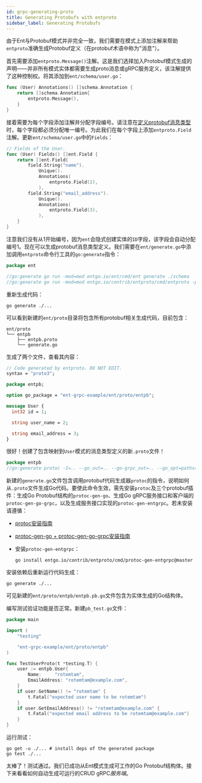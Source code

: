 ```yaml
---
id: grpc-generating-proto
title: Generating Protobufs with entproto
sidebar_label: Generating Protobufs
---
```


由于Ent与Protobuf模式并非完全一致，我们需要在模式上添加注解来帮助`entproto`准确生成Protobuf定义（在protobuf术语中称为"消息"）。

首先需要添加`entproto.Message()`注解。这是我们选择加入Protobuf模式生成的声明——并非所有模式实体都需要生成proto消息或gRPC服务定义，该注解提供了这种控制权。将其添加到`ent/schema/user.go`：

```go title="ent/schema/user.go"
func (User) Annotations() []schema.Annotation {
	return []schema.Annotation{
		entproto.Message(),
	}
}
```

接着需要为每个字段添加注解并分配字段编号。请注意在[定义protobuf消息类型](https://developers.google.com/protocol-buffers/docs/proto3#simple)时，每个字段都必须分配唯一编号。为此我们在每个字段上添加`entproto.Field`注解。更新`ent/schema/user.go`中的`Fields`：

```go title="ent/schema/user.go"
// Fields of the User.
func (User) Fields() []ent.Field {
	return []ent.Field{
		field.String("name").
			Unique().
			Annotations(
				entproto.Field(2),
			),
		field.String("email_address").
			Unique().
			Annotations(
				entproto.Field(3),
			),
	}
}
```

注意我们没有从1开始编号，因为`ent`会隐式创建实体的`ID`字段，该字段会自动分配编号1。现在可以生成protobuf消息类型定义。我们需要在`ent/generate.go`中添加调用`entproto`命令行工具的`go:generate`指令：

```go title="ent/generate.go"
package ent

//go:generate go run -mod=mod entgo.io/ent/cmd/ent generate ./schema
//go:generate go run -mod=mod entgo.io/contrib/entproto/cmd/entproto -path ./schema
```

重新生成代码：

```console
go generate ./...
```

可以看到新建的`ent/proto`目录将包含所有protobuf相关生成代码，目前包含：

```console
ent/proto
└── entpb
    ├── entpb.proto
    └── generate.go
```

生成了两个文件，查看其内容：

```protobuf title="ent/proto/entpb/entpb.proto"
// Code generated by entproto. DO NOT EDIT.
syntax = "proto3";

package entpb;

option go_package = "ent-grpc-example/ent/proto/entpb";

message User {
  int32 id = 1;

  string user_name = 2;

  string email_address = 3;
}
```

很好！创建了包含映射到`User`模式的消息类型定义的新`.proto`文件！

```go title="ent/proto/entpb/generate.go"
package entpb
//go:generate protoc -I=.. --go_out=.. --go-grpc_out=.. --go_opt=paths=source_relative --go-grpc_opt=paths=source_relative --entgrpc_out=.. --entgrpc_opt=paths=source_relative,schema_path=../../schema entpb/entpb.proto
```

新建的`generate.go`文件包含调用protobuf代码生成器`protoc`的指令，说明如何从`.proto`文件生成Go代码。要使此命令生效，需先安装`protoc`及三个protobuf插件：生成Go Protobuf结构的`protoc-gen-go`、生成Go gRPC服务接口和客户端的`protoc-gen-go-grpc`，以及生成服务接口实现的`protoc-gen-entgrpc`。若未安装请遵循：

- [protoc安装指南](https://grpc.io/docs/protoc-installation/)
- [protoc-gen-go + protoc-gen-go-grpc安装指南](https://grpc.io/docs/languages/go/quickstart/)
- 安装`protoc-gen-entgrpc`：

  ```
  go install entgo.io/contrib/entproto/cmd/protoc-gen-entgrpc@master
  ```

安装依赖后重新运行代码生成：

```console
go generate ./...
```

可见新建的`ent/proto/entpb/entpb.pb.go`文件包含为实体生成的Go结构体。

编写测试验证功能是否正常。新建`pb_test.go`文件：

```go
package main

import (
	"testing"

	"ent-grpc-example/ent/proto/entpb"
)

func TestUserProto(t *testing.T) {
	user := entpb.User{
		Name:     "rotemtam",
		EmailAddress: "rotemtam@example.com",
	}
	if user.GetName() != "rotemtam" {
		t.Fatal("expected user name to be rotemtam")
	}
	if user.GetEmailAddress() != "rotemtam@example.com" {
		t.Fatal("expected email address to be rotemtam@example.com")
	}
}
```

运行测试：

```console
go get -u ./... # install deps of the generated package
go test ./...
```

太棒了！测试通过。我们已成功从Ent模式生成可工作的Go Protobuf结构体。接下来看看如何自动生成可运行的CRUD gRPC*服务端*。
